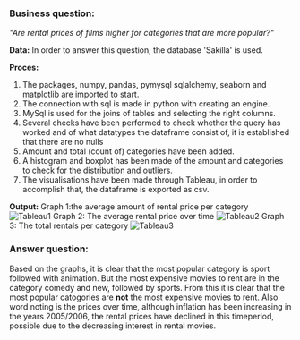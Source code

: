 

### Business question: 
_"Are rental prices of films higher for categories that are more popular?"_

**Data:**
In order to answer this question, the database 'Sakilla' is used.

**Proces:**
1. The packages, numpy, pandas, pymysql sqlalchemy, seaborn and matplotlib are imported to start.
2. The connection with sql is made in python with creating an engine.
3. MySql is used for the joins of tables and selecting the right columns.
4. Several checks have been performed to check whether the query has worked and of what datatypes the dataframe consist of, it is established that there are no nulls
5. Amount and total (count of) categories have been added.
6. A histogram and boxplot has been made of the amount and categories to check for the distribution and outliers.
7. The visualisations have been made through Tableau, in order to accomplish that, the dataframe is exported as csv.

**Output:**
Graph 1:the average amount of rental price per category
![Tableau1](https://user-images.githubusercontent.com/83515037/122964352-757b6980-d387-11eb-8e5e-74ba3489f8ab.png)
Graph 2: The average rental price over time 
![Tableau2](https://user-images.githubusercontent.com/83515037/122964354-76ac9680-d387-11eb-99b3-8ee3dd93a14c.png)
Graph 3: The total rentals per category
![Tableau3](https://user-images.githubusercontent.com/83515037/122964358-78765a00-d387-11eb-8b1c-ba5496853b32.png)


### Answer question:
Based on the graphs, it is clear that the most popular category is sport followed with animation. But the most expensive movies to rent are in the category comedy and new, followed by sports. From this it is clear that the most popular catogories are **not** the most expensive movies to rent. Also word noting is the prices over time, although inflation has been increasing in the years 2005/2006, the rental prices have declined in this timeperiod, possible due to the decreasing interest in rental movies. 
